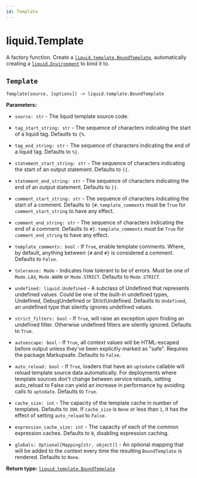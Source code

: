 ```yaml
---
id: Template
---
```


# liquid.Template

A factory function. Create a [`liquid.template.BoundTemplate`](./bound-template.md), automatically creating a [`liquid.Environment`](./environment.md) to bind it to.

## `Template`

`Template(source, [options]) -> liquid.template.BoundTemplate`

**Parameters:**

- `source: str` - The liquid template source code.

- `tag_start_string: str` - The sequence of characters indicating the start of a liquid tag.
  Defaults to `{%`.

- `tag_end_string: str` - The sequence of characters indicating the end of a liquid tag. Defaults to
  `%}`.

- `statement_start_string: str` - The sequence of characters indicating the start of an output
  statement. Defaults to `{{`.

- `statement_end_string: str` - The sequence of characters indicating the end of an output
  statement. Defaults to `}}`.

- `comment_start_string: str` - The sequence of characters indicating the start of a comment.
  Defaults to `{#`. `template_comments` must be `True` for `comment_start_string` to have any
  effect.

- `comment_end_string: str` - The sequence of characters indicating the end of a comment. Defaults
  to `#}`. `template_comments` must be `True` for `comment_end_string` to have any effect.

- `template_comments: bool` - If `True`, enable template comments. Where, by default, anything
  between `{#` and `#}` is considered a comment. Defaults to `False`.

- `tolerance: Mode` - Indicates how tolerant to be of errors. Must be one of `Mode.LAX`, `Mode.WARN`
  or `Mode.STRICT`. Defaults to `Mode.STRICT`.

- `undefined: liquid.Undefined` - A subclass of Undefined that represents undefined values. Could be
  one of the built-in undefined types, Undefined, DebugUndefined or StrictUndefined. Defaults to
  `Undefined`, an undefined type that silently ignores undefined values.

- `strict_filters: bool` - If `True`, will raise an exception upon finding an undefined filter.
  Otherwise undefined filters are silently ignored. Defaults to `True`.

- `autoescape: bool` - If `True`, all context values will be HTML-escaped before output unless
  they've been explicitly marked as "safe". Requires the package Markupsafe. Defaults to `False`.

- `auto_reload: bool` - If `True`, loaders that have an `uptodate` callable will reload template
  source data automatically. For deployments where template sources don't change between service
  reloads, setting auto_reload to False can yield an increase in performance by avoiding calls to
  `uptodate`. Defaults to `True`.

- `cache_size: int` - The capacity of the template cache in number of templates. Defaults to `300`.
  If `cache_size` is `None` or less than `1`, it has the effect of setting `auto_reload` to `False`.

- `expression_cache_size: int` - The capacity of each of the common expression caches. Defaults to
  `0`, disabling expression caching.

- `globals: Optional[Mapping[str, object]]` - An optional mapping that will be added to the context
  every time the resulting `BoundTemplate` is rendered. Defaults to `None`.

**Return type:** [`liquid.template.BoundTemplate`](./bound-template.md)
